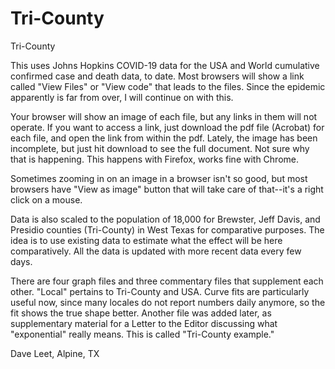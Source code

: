 # Tri-County
 Tri-County

This uses Johns Hopkins COVID-19 data for the USA and World cumulative confirmed case and death data, to date. Most browsers will show a link called "View Files" or "View code" that leads to the files. Since the epidemic apparently is far from over, I will continue on with this.

Your browser will show an image of each file, but any links in them will not operate. If you want to access a link, just download the pdf file (Acrobat) for each file, and open the link from within the pdf. Lately, the image has been incomplete, but just hit download to see the full document. Not sure why that is happening. This happens with Firefox, works fine with Chrome.

Sometimes zooming in on an image in a browser isn't so good, but most browsers have "View as image" button that will take care of that--it's a right click on a mouse.  

Data is also scaled to the population of 18,000 for Brewster, Jeff Davis, and Presidio counties (Tri-County) in West Texas for comparative purposes. The idea is to use existing data to estimate what the effect will be here comparatively. All the data is updated with more recent data every few days. 

There are four graph files and three commentary files that supplement each other. "Local" pertains to Tri-County and USA. Curve fits are particularly useful now, since many locales do not report numbers daily anymore, so the fit shows the true shape better. Another file was added later, as supplementary material for a Letter to the Editor discussing what "exponential" really means. This is called "Tri-County example." 

Dave Leet, Alpine, TX 